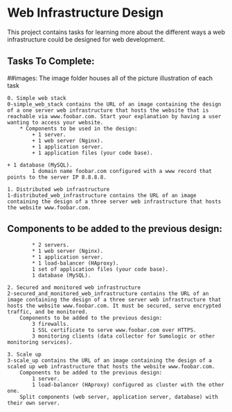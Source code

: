 # Web Infrastructure Design

This project contains tasks for learning more about the different ways a web infrastructure could be designed for web development.

## Tasks To Complete:

##images:
The image folder houses all of the picture illustration of each task

    0. Simple web stack
    0-simple_web_stack contains the URL of an image containing the design of a one server web infrastructure that hosts the website that is reachable via www.foobar.com. Start your explanation by having a user wanting to access your website.
        * Components to be used in the design:
            + 1 server.
            + 1 web server (Nginx).
            + 1 application server.
            + 1 application files (your code base).
            
	+ 1 database (MySQL).
            1 domain name foobar.com configured with a www record that points to the server IP 8.8.8.8.

    1. Distributed web infrastructure
    1-distributed_web_infrastructure contains the URL of an image containing the design of a three server web infrastructure that hosts the website www.foobar.com.

## Components to be added to the previous design:
            * 2 servers.
            * 1 web server (Nginx).
            * 1 application server.
            * 1 load-balancer (HAproxy).
            1 set of application files (your code base).
            1 database (MySQL).

    2. Secured and monitored web infrastructure
    2-secured_and_monitored_web_infrastructure contains the URL of an image containing the design of a three server web infrastructure that hosts the website www.foobar.com. It must be secured, serve encrypted traffic, and be monitored.
        Components to be added to the previous design:
            3 firewalls.
            1 SSL certificate to serve www.foobar.com over HTTPS.
            3 monitoring clients (data collector for Sumologic or other monitoring services).

    3. Scale up
    3-scale_up contains the URL of an image containing the design of a scaled up web infrastructure that hosts the website www.foobar.com.
        Components to be added to the previous design:
            1 server.
            1 load-balancer (HAproxy) configured as cluster with the other one.
        Split components (web server, application server, database) with their own server.

